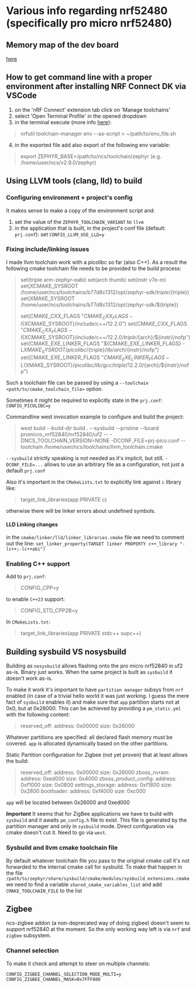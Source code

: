 # Various info regarding nrf52480 (specifically pro micro nrf52480)

## Memory map of the dev board
[here](https://learn.adafruit.com/introducing-the-adafruit-nrf52840-feather/hathach-memory-map)

## How to get command line with a proper environment after installing NRF Connect DK via VSCode

1. on the 'nRF Connect' extension tab click on 'Manage toolchains'
2. select 'Open Terminal Profile' in the opened dropdown
3. in the terminal execute (more info [here](https://docs.nordicsemi.com/bundle/nrfutil/page/nrfutil-toolchain-manager/nrfutil-toolchain-manager_0.14.1.html)): 
> nrfutil toolchain-manager env --as-script > ~/path/to/env_file.sh
4. in the exported file add also export of the following env variable:
> export ZEPHYR_BASE=/path/to/ncs/toolchain/zephyr (e.g. /home/user/ncs/v2.9.0/zephyr)


## Using LLVM tools (clang, lld) to build

### Configuring environment + project's config
It makes sense to make a copy of the environment script and: 
1. set the value of the `ZEPHYR_TOOLCHAIN_VARIANT` to `llvm`
2. in the application that is built, in the project's conf file (default: `prj.conf`):
   set `CONFIG_LLVM_USE_LLD=y`

### Fixing include/linking issues
I made llvm toolchain work with a picolibc so far (also C++). As a result the following cmake toolchain file
needs to be provided to the build process:

> set(triple arm-zephyr-eabi)
> set(arch thumb)
> set(instr v7e-m)
> set(XCMAKE_SYSROOT /home/user/ncs/toolchains/b77d8c1312/opt/zephyr-sdk/${triple}/${triple})
> set(XMAKE_SYSROOT /home/user/ncs/toolchains/b77d8c1312/opt/zephyr-sdk/${triple})
> 
> set(CMAKE_CXX_FLAGS "${CMAKE_CXX_FLAGS} -I${XCMAKE_SYSROOT}/include/c++/12.2.0")
> set(CMAKE_CXX_FLAGS "${CMAKE_CXX_FLAGS} -I${XCMAKE_SYSROOT}/include/c++/12.2.0/${triple}/${arch}/${instr}/nofp")
> set(CMAKE_EXE_LINKER_FLAGS "${CMAKE_EXE_LINKER_FLAGS} -L${XMAKE_SYSROOT}/picolibc/${triple}/lib/${arch}/${instr}/nofp")
> set(CMAKE_EXE_LINKER_FLAGS "${CMAKE_EXE_LINKER_FLAGS} -L${XMAKE_SYSROOT}/picolibc/lib/gcc/${triple}/12.2.0/${arch}/${instr}/nofp")

Such a toolchain file can be passed by using a `--toolchain <path/to/cmake_toolchain_file>` option.

Sometimes it might be required to explicitly state in the `prj.conf`: `CONFIG_PICOLIBC=y`

Commandline west invocation example to configure and build the project:
> west build --build-dir build . --sysbuild --pristine --board promicro_nrf52840/nrf52840/uf2 -- -DNCS_TOOLCHAIN_VERSION=NONE -DCONF_FILE=prj-pico.conf --toolchain /home/user/ncs/toolchains/llvm_toolchain.cmake

`--sysbuild` strictly speaking is not needed as it's implicit, but still.
`-DCONF_FILE=...` allows to use an arbitrary file as a configuration, not just a default `prj.conf`

Also it's important in the `CMakeLists.txt` to explicitly link against `c` library like:
> target_link_libraries(app PRIVATE c)

otherwise there will be linker errors about undefined symbols.

#### LLD Linking changes
in the `cmake/linker/lld/linker_libraries.cmake` file we need to comment out the line:
`set_linker_property(TARGET linker PROPERTY c++_library "-lc++;-lc++abi")`


### Enabling C++ support

Add to `prj.conf`:
> CONFIG_CPP=y

to enable `C++23` support:
> CONFIG_STD_CPP2B=y

In `CMakeLists.txt`:
> target_link_libraries(app PRIVATE stdc++ supc++)

## Building sysbuild VS nosysbuild

Building as `nosysbuild` allows flashing onto the pro micro nrf52840 in uf2 as-is. Binary just works.
When the same project is built as `sysbuild` it doesn't work as-is.

To make it work it's important to have `partition manager` subsys from `nrf` enabled 
(in case of a trivial hello world it was just working. I guess the mere fact of `sysbuild` enables it) 
and make sure that `app` partition starts not at 0x0, but at 0x26000. 
This can be achieved by providing a `pm_static.yml` with the following
content:
> reserved_off:
>   address: 0x00000
>   size: 0x26000

Whatever partitions are specified: all declared flash memory must be covered.
`app` is allocated dynamically based on the other partitions.

Static Partition configuration for Zigbee (not yet proven) that at least allows the build:
> reserved_off:
>   address: 0x00000
>   size: 0x26000
> zboss_nvram:
>   address: 0xed000
>   size: 0x4000
> zboss_product_config:
>   address: 0xf1000
>   size: 0x0800
> settings_storage:
>   address: 0xf1800
>   size: 0x2800
> bootloader:
>   address: 0xf4000
>   size: 0xc000

`app` will be located between 0x26000 and 0xed000

***Important***
It seems that for ZigBee applications we have to build with `sysbuild` and it awaits `pm_config.h` file to exist.
This file is generated by the partition manager and only in `sysbuild` mode. Direct configuration via cmake doesn't
cut it. Need to go via `west`.

### Sysbuild and llvm cmake toolchain file
By default whatever toolchain file you pass to the original cmake call it's not forwarded to the internal
cmake call for sysbuild.
To make that happen in the file `/path/to/zephyr/share/sysbuild/cmake/modules/sysbuild_extensions.cmake`
we need to find a variable `shared_cmake_variables_list` and add `CMAKE_TOOLCHAIN_FILE` to the list

## Zigbee

ncs-zigbee addon (a non-deprecated way of doing zigbee) doesn't seem to support nrf52840 at the moment.
So the only working way left is via `nrf` and `zigbee` subsystem.

### Channel selection

To make it check and attempt to steer on multiple channels:
```
CONFIG_ZIGBEE_CHANNEL_SELECTION_MODE_MULTI=y
CONFIG_ZIGBEE_CHANNEL_MASK=0x7FFF800
```
